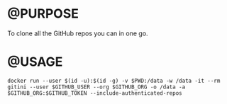 # @PURPOSE
To clone all the GitHub repos you can in one go.

# @USAGE
```
docker run --user $(id -u):$(id -g) -v $PWD:/data -w /data -it --rm gitini --user $GITHUB_USER --org $GITHUB_ORG -o /data -a $GITHUB_ORG:$GITHUB_TOKEN --include-authenticated-repos
```
